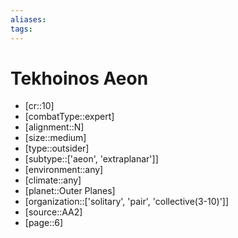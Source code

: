```yaml
---
aliases: 
tags: 
---
```


# Tekhoinos Aeon

- [cr::10]
- [combatType::expert]
- [alignment::N]
- [size::medium]
- [type::outsider]
- [subtype::['aeon', 'extraplanar']]
- [environment::any]
- [climate::any]
- [planet::Outer Planes]
- [organization::['solitary', 'pair', 'collective(3-10)']]
- [source::AA2]
- [page::6]
